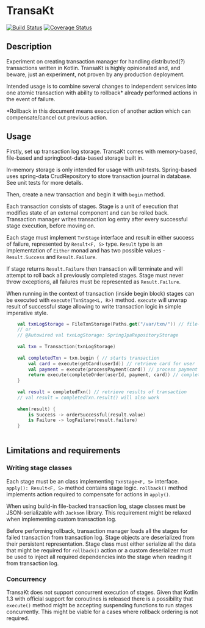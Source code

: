 # TransaKt

[![Build Status](https://travis-ci.org/uaraven/TransaKt.svg?branch=master)](https://travis-ci.org/uaraven/TransaKt)
[![Coverage Status](https://coveralls.io/repos/github/uaraven/TransaKt/badge.svg?branch=coveralls-integration)](https://coveralls.io/github/uaraven/TransaKt?branch=coveralls-integration)

## Description

Experiment on creating transaction manager for handling distributed(?) transactions written in Kotlin.
TransaKt is highly opinionated and, and beware, just an experiment, not proven by any production deployment.

Intended usage is to combine several changes to independent services into one atomic transaction 
with ability to rollback* already performed actions in the event of failure.

\*Rollback in this document means execution of another action which can compensate/cancel out previous action.

## Usage

Firstly, set up transaction log storage. TransaKt comes with memory-based, file-based and springboot-data-based storage 
built in. 

In-memory storage is only intended for usage with unit-tests.
Spring-based uses spring-data CrudRepository to store transaction journal in database. See unit tests for more details.

Then, create a new transaction and begin it with `begin` method.  

Each transaction consists of stages. Stage is a unit of execution that modifies state of an external component and 
can be rolled back. Transaction manager writes transaction log entry after every successful stage execution, before moving on.  

Each stage must implement `TxnStage` interface and result in either success of failure, represented 
by `Result<F, S>` type. `Result` type is an implementation of `Either` monad and has two possible values - 
`Result.Success` and `Result.Failure`.

If stage returns `Result.Failure` then transaction will terminate and will attempt to roll back all previously completed
stages. Stage must never throw exceptions, all failures must be represented as `Result.Failure`.

When running in the context of transaction (inside begin block) stages can be executed with `execute(TxnStage<L, R>)` method. 
`execute` will unwrap result of successful stage allowing to write transaction logic in simple imperative style.

```kotlin
    val txnLogStorage = FileTxnStorage(Paths.get("/var/txn/")) // file-based transaction log
    // or 
    // @Autowired val txnLogStorage: SpringJpaRepositoryStorage
    
    val txn = Transaction(txnLogStorage)
    
    val completedTxn = txn.begin { // starts transaction
        val card = execute(getCard(userId)) // retrieve card for user
        val payment = execute(processPayment(card)) // process payment for card contents
        return execute(completeOrder(userId, payment, card)) // complete order 
    }
    
    val result = completedTxn() // retrieve results of transaction
    // val result = completedTxn.result() will also work
    
    when(result) {
        is Success -> orderSuccessful(result.value)
        is Failure -> logFailure(result.failure)
    }
    
```

## Limitations and requirements

### Writing stage classes

Each stage must be an class implementing `TxnStage<F, S>` interface. `apply(): Result<F, S>` method contains
stage logic. `rollback()` method implements action required to compensate for actions in `apply()`.

When using build-in file-backed transaction log, stage classes must be JSON-serializable with `Jackson` library. 
This requirement might be relaxed when implementing custom transaction log.

Before performing rollback, transaction manager loads all the stages for failed transaction from transaction log.
Stage objects are deserialized from their persistent representation. Stage class must either serialize all the data 
that might be required for `rollback()` action or a custom deserializer must be used to inject all required dependencies 
into the stage when reading it from transaction log.

### Concurrency

TransaKt does not support concurrent execution of stages. Given that Kotlin 1.3 with official support for coroutines
is released there is a possibility that `execute()` method might be accepting suspending functions to run stages
concurrently. This might be viable for a cases where rollback ordering is not required. 
